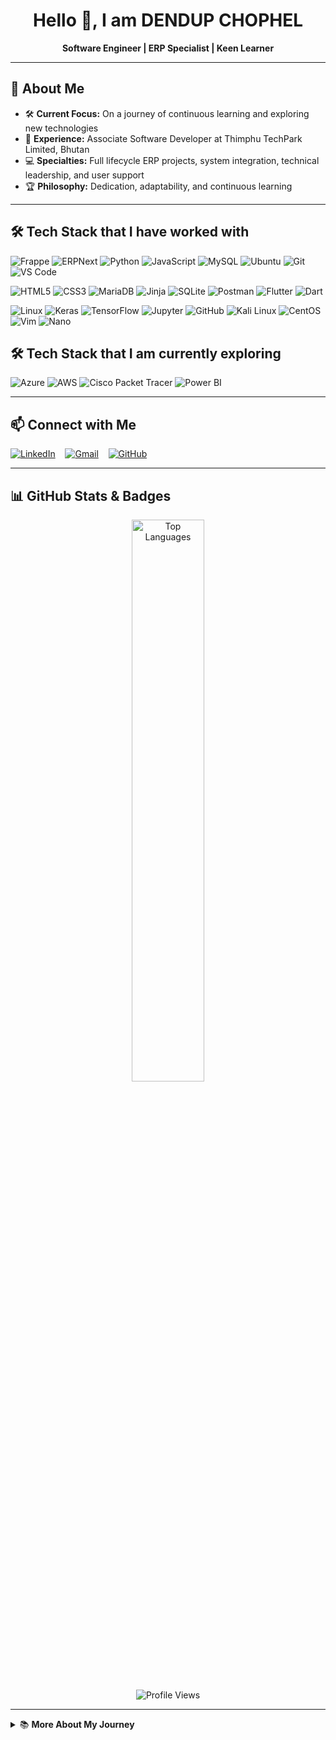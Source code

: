 <!-- Profile Header -->
<h1 align="center">Hello 👋, I am DENDUP CHOPHEL </h1>
<p align="center">
  <b>Software Engineer | ERP Specialist | Keen Learner</b><br>
</p>

---

## 🚀 About Me
- 🛠️ **Current Focus:** On a journey of continuous learning and exploring new technologies
- 💼 **Experience:** Associate Software Developer at Thimphu TechPark Limited, Bhutan
- 💻 **Specialties:** Full lifecycle ERP projects, system integration, technical leadership, and user support
- 🏆 **Philosophy:** Dedication, adaptability, and continuous learning

---

## 🛠️ Tech Stack that I have worked with
![Frappe](https://img.shields.io/badge/-Frappe-%23000000?style=flat-square&logo=frappe&logoColor=ffffff)
![ERPNext](https://img.shields.io/badge/-ERPNext-%230089FF?style=flat-square&logo=erpnext&logoColor=ffffff)
![Python](https://img.shields.io/badge/-Python-%233776AB?style=flat-square&logo=python&logoColor=ffffff)
![JavaScript](https://img.shields.io/badge/-JavaScript-%23F7DF1C?style=flat-square&logo=javascript&logoColor=000000&labelColor=%23F7DF1C&color=%23FFCE5A)
![MySQL](https://img.shields.io/badge/-MySQL-%234479A1?style=flat-square&logo=mysql&logoColor=ffffff)
![Ubuntu](https://img.shields.io/badge/-Ubuntu-%23E95420?style=flat-square&logo=ubuntu&logoColor=ffffff)
![Git](https://img.shields.io/badge/-Git-%23F05032?style=flat-square&logo=git&logoColor=ffffff)
![VS Code](https://img.shields.io/badge/-VS%20Code-%23007ACC?style=flat-square&logo=visualstudiocode&logoColor=ffffff)

![HTML5](https://img.shields.io/badge/-HTML5-%23E44D27?style=flat-square&logo=html5&logoColor=ffffff)
![CSS3](https://img.shields.io/badge/-CSS3-%231572B6?style=flat-square&logo=css3)
![MariaDB](https://img.shields.io/badge/-MariaDB-%23003545?style=flat-square&logo=mariadb&logoColor=ffffff)
![Jinja](https://img.shields.io/badge/-Jinja-%23B41717?style=flat-square&logo=jinja&logoColor=ffffff)
![SQLite](https://img.shields.io/badge/-SQLite-%23003B57?style=flat-square&logo=sqlite&logoColor=ffffff)
![Postman](https://img.shields.io/badge/-Postman-%23FF6C37?style=flat-square&logo=postman&logoColor=ffffff)
![Flutter](https://img.shields.io/badge/-Flutter-%2302569B?style=flat-square&logo=flutter&logoColor=ffffff)
![Dart](https://img.shields.io/badge/-Dart-%230175C2?style=flat-square&logo=dart&logoColor=ffffff)

![Linux](https://img.shields.io/badge/-Linux-%23FCC624?style=flat-square&logo=linux&logoColor=000000)
![Keras](https://img.shields.io/badge/-Keras-%23D00000?style=flat-square&logo=keras&logoColor=ffffff)
![TensorFlow](https://img.shields.io/badge/-TensorFlow-%23FF6F00?style=flat-square&logo=tensorflow&logoColor=ffffff)
![Jupyter](https://img.shields.io/badge/-Jupyter-%23F37626?style=flat-square&logo=jupyter&logoColor=ffffff)
![GitHub](https://img.shields.io/badge/-GitHub-%23181717?style=flat-square&logo=github&logoColor=ffffff)
![Kali Linux](https://img.shields.io/badge/-Kali%20Linux-%23557C94?style=flat-square&logo=kalilinux&logoColor=ffffff)
![CentOS](https://img.shields.io/badge/-CentOS-%23262577?style=flat-square&logo=centos&logoColor=ffffff)
![Vim](https://img.shields.io/badge/-Vim-%23019733?style=flat-square&logo=vim&logoColor=ffffff)
![Nano](https://img.shields.io/badge/-Nano-%234A90E2?style=flat-square&logo=nano&logoColor=ffffff)

## 🛠️ Tech Stack that I am currently exploring
![Azure](https://img.shields.io/badge/-Azure-%230078D4?style=flat-square&logo=microsoftazure&logoColor=ffffff)
![AWS](https://img.shields.io/badge/-AWS-%23FF9900?style=flat-square&logo=amazonaws&logoColor=ffffff)
![Cisco Packet Tracer](https://img.shields.io/badge/-Cisco%20Packet%20Tracer-%231BA0D7?style=flat-square&logo=cisco&logoColor=ffffff)
![Power BI](https://img.shields.io/badge/-Power%20BI-%23F2C811?style=flat-square&logo=powerbi&logoColor=000000)

---
## 📫 Connect with Me

[![LinkedIn](https://img.shields.io/badge/-LinkedIn-%230077B5?style=flat-square&logo=linkedin&logoColor=white)](https://www.linkedin.com/in/dendup-chophel) &nbsp;&nbsp;
[![Gmail](https://img.shields.io/badge/-Gmail-%23EA4335?style=flat-square&logo=gmail&logoColor=white)](https://mail.google.com/) &nbsp;&nbsp;
[![GitHub](https://img.shields.io/badge/-GitHub-%23181717?style=flat-square&logo=github&logoColor=white)](https://github.com/dendup67)

---


## 📊 GitHub Stats & Badges

<p align="center">
<!--   <img src="https://github-readme-stats.vercel.app/api?username=Dendup67&show_icons=true&theme=radical" alt="Dendup67's GitHub stats" width="48%"/>
  <br> -->
  <img src="https://github-readme-stats.vercel.app/api/top-langs/?username=Dendup67&layout=compact&theme=radical" alt="Top Languages" width="48%"/>
  <br>
  <img src="https://komarev.com/ghpvc/?username=Dendup67&label=Profile+Views&color=blue" alt="Profile Views"/>
</p>

---

<details>
<summary>📚 <b>More About My Journey</b></summary>

- 🎓 Bachelor of Engineering in Information Technology (B.E.IT), College of Science and Technology, Bhutan  
  - Specialized in AI, data analytics, and software engineering

- 💡 Always looking to collaborate on impactful tech projects and continous learning!
</details>
